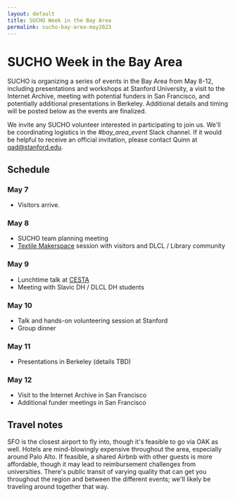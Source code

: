 ```yaml
---
layout: default
title: SUCHO Week in the Bay Area
permalink: sucho-bay-area-may2023
---
```



# SUCHO Week in the Bay Area

SUCHO is organizing a series of events in the Bay Area from May 8-12, including presentations and workshops at Stanford University, a visit to the Internet Archive, meeting with potential funders in San Francisco, and potentially additional presentations in Berkeley. Additional details and timing will be posted below as the events are finalized.

We invite any SUCHO volunteer interested in participating to join us. We'll be coordinating logistics in the *#bay\_area\_event* Slack channel. If it would be helpful to receive an official invitation, please contact Quinn at qad@stanford.edu.

## Schedule

### May 7

* Visitors arrive. 

### May 8

* SUCHO team planning meeting
* [Textile Makerspace](https://textilemakerspace.stanford.edu/) session with visitors and DLCL / Library community

### May 9

* Lunchtime talk at [CESTA](https://cesta.stanford.edu/)
* Meeting with Slavic DH / DLCL DH students

### May 10

* Talk and hands-on volunteering session at Stanford
* Group dinner

### May 11

* Presentations in Berkeley (details TBD)

### May 12

* Visit to the Internet Archive in San Francisco
* Additional funder meetings in San Francisco

## Travel notes

SFO is the closest airport to fly into, though it's feasible to go via OAK as well. Hotels are mind-blowingly expensive throughout the area, especially around Palo Alto. If feasible, a shared Airbnb with other guests is more affordable, though it may lead to reimbursement challenges from universities. There's public transit of varying quality that can get you throughout the region and between the different events; we'll likely be traveling around together that way.
